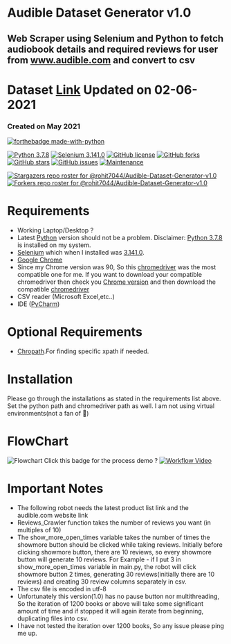 # Audible Dataset Generator v1.0
## Web Scraper using Selenium and Python to fetch audiobook details and required reviews for user from www.audible.com and convert to csv
# Dataset [Link](https://www.kaggle.com/rohitdass/audible-dataset) Updated on 02-06-2021
### Created on May 2021
[![forthebadge made-with-python](http://ForTheBadge.com/images/badges/made-with-python.svg)](https://www.python.org/)

[![Python 3.7.8](https://img.shields.io/badge/python-3.7.8-blue.svg)](https://www.python.org/downloads/release/python-378/)
[![Selenium 3.141.0](https://img.shields.io/badge/Selenium-3.141.0-blue)](https://selenium-python.readthedocs.io/)
[![GitHub license](https://img.shields.io/github/license/rohit7044/Audible-Dataset-Generator-v1.0)](https://github.com/rohit7044/Audible-Dataset-Generator-v1.0/blob/main/LICENSE)
[![GitHub forks](https://img.shields.io/github/forks/rohit7044/Audible-Dataset-Generator-v1.0)](https://github.com/rohit7044/Audible-Dataset-Generator-v1.0/network)
[![GitHub stars](https://img.shields.io/github/stars/rohit7044/Audible-Dataset-Generator-v1.0)](https://github.com/rohit7044/Audible-Dataset-Generator-v1.0/stargazers)
[![GitHub issues](https://img.shields.io/github/issues/rohit7044/Audible-Dataset-Generator-v1.0)](https://github.com/rohit7044/Audible-Dataset-Generator-v1.0/issues)
[![Maintenance](https://img.shields.io/badge/Maintained%3F-yes-green.svg)](https://github.com/rohit7044/Audible-Dataset-Generator-v1.0/graphs/commit-activity)


[![Stargazers repo roster for @rohit7044/Audible-Dataset-Generator-v1.0](https://reporoster.com/stars/rohit7044/Audible-Dataset-Generator-v1.0)](https://github.com/rohit7044/Audible-Dataset-Generator-v1.0/stargazers)
[![Forkers repo roster for @rohit7044/Audible-Dataset-Generator-v1.0](https://reporoster.com/forks/rohit7044/Audible-Dataset-Generator-v1.0)](https://github.com/rohit7044/Audible-Dataset-Generator-v1.0/network/members)
# Requirements
- Working Laptop/Desktop ?
- Latest [Python](https://www.python.org/downloads/) version should not be a problem.
  Disclaimer: [Python 3.7.8](https://www.python.org/downloads/release/python-378/) is installed on my system.
- [Selenium](https://selenium-python.readthedocs.io/) which when I installed was [3.141.0](https://pypi.org/project/selenium/).
- [Google Chrome](https://www.google.com/intl/en_in/chrome/)
- Since my Chrome version was 90, So this [chromedriver](https://chromedriver.storage.googleapis.com/index.html?path=90.0.4430.24/) was the most compatible one for me. If you want   to download your compatible chromedriver then check you [Chrome version](https://www.google.com/chrome/update/) and then download the compatible [chromedriver](https://chromedriver.chromium.org/downloads)
- CSV reader (Microsoft Excel,etc..)
- IDE ([PyCharm](https://www.jetbrains.com/pycharm/download/#section=windows))
# Optional Requirements
- [Chropath](https://chrome.google.com/webstore/detail/chropath/ljngjbnaijcbncmcnjfhigebomdlkcjo).For finding specific xpath if needed.
# Installation
Please go through the installations as stated in the requirements list above.
Set the python path and chromedriver path as well. I am not using virtual environments(not a fan of 🐍)

# FlowChart
![Flowchart](https://lucid.app/publicSegments/view/7d5f80b0-4a80-47f4-bf08-1a83357af28d/image.jpeg)
Click this badge for the process demo ? [![Workflow Video](https://img.shields.io/badge/YouTube-Workflow-red)](https://www.youtube.com/watch?v=9EtaHr72w1M)

# Important Notes
- The following robot needs the latest product list link and the audible.com website link
- Reviews_Crawler function takes the number of reviews you want (in multiples of 10)
- The show_more_open_times variable takes the number of times the showmore button should be clicked while taking reviews. Initially before clicking showmore button, there are 10 reviews, so every showmore button will generate 10 reviews. For Example - if I put 3 in show_more_open_times variable in main.py, the robot will click showmore button 2 times, generating 30 reviews(initially there are 10 reviews) and creating 30 review columns separately in csv.
- The csv file is encoded in utf-8
- Unfortunately this version(1.0) has no pause button nor multithreading, So the iteration of 1200 books or above will take some significant amount of time and if stopped it will again iterate from beginning, duplicating files into csv.
- I have not tested the iteration over 1200 books, So any issue please ping me up.
